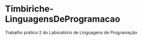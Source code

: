 # Timbiriche-LinguagensDeProgramacao
Trabalho prático 2 do Laboratório de Linguagens de Programação
